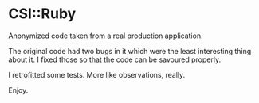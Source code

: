 # CSI::Ruby

Anonymized code taken from a real production application.

The original code had two bugs in it which were the least interesting
thing about it. I fixed those so that the code can be savoured properly.

I retrofitted some tests. More like observations, really.

Enjoy.
